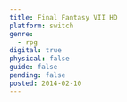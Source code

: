 ```yaml
---
title: Final Fantasy VII HD
platform: switch
genre:
  - rpg
digital: true
physical: false
guide: false
pending: false
posted: 2014-02-10
---
```

